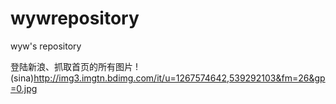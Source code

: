 # wywrepository
wyw's repository


登陆新浪、抓取首页的所有图片
!(sina)http://img3.imgtn.bdimg.com/it/u=1267574642,539292103&fm=26&gp=0.jpg
